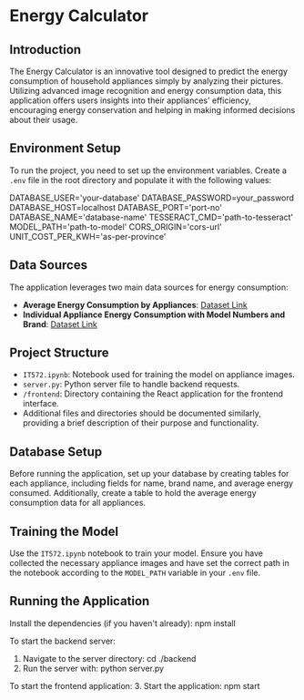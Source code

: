 # Energy Calculator

## Introduction
The Energy Calculator is an innovative tool designed to predict the energy consumption of household appliances simply by analyzing their pictures. Utilizing advanced image recognition and energy consumption data, this application offers users insights into their appliances' efficiency, encouraging energy conservation and helping in making informed decisions about their usage.

## Environment Setup
To run the project, you need to set up the environment variables. Create a `.env` file in the root directory and populate it with the following values:

DATABASE_USER='your-database'
DATABASE_PASSWORD=your_password
DATABASE_HOST=localhost
DATABASE_PORT='port-no'
DATABASE_NAME='database-name'
TESSERACT_CMD='path-to-tesseract'
MODEL_PATH='path-to-model'
CORS_ORIGIN='cors-url'
UNIT_COST_PER_KWH='as-per-province'

## Data Sources
The application leverages two main data sources for energy consumption:
- **Average Energy Consumption by Appliances**: [Dataset Link](https://open.canada.ca/data/dataset/4aa13365-c077-46dd-a62b-166ffc651e6f/resource/05ab565f-fec1-469f-95ae-40ddf5032f91)
- **Individual Appliance Energy Consumption with Model Numbers and Brand**: [Dataset Link](https://open.canada.ca/data/dataset/fbfdf946-8dd1-4830-a5c9-f8a72d8fabda)

## Project Structure
- `IT572.ipynb`: Notebook used for training the model on appliance images.
- `server.py`: Python server file to handle backend requests.
- `/frontend`: Directory containing the React application for the frontend interface.
- Additional files and directories should be documented similarly, providing a brief description of their purpose and functionality.

## Database Setup
Before running the application, set up your database by creating tables for each appliance, including fields for name, brand name, and average energy consumed. Additionally, create a table to hold the average energy consumption data for all appliances.

## Training the Model
Use the `IT572.ipynb` notebook to train your model. Ensure you have collected the necessary appliance images and have set the correct path in the notebook according to the `MODEL_PATH` variable in your `.env` file.

## Running the Application
Install the dependencies (if you haven't already): npm install

To start the backend server:
1. Navigate to the server directory: cd ./backend
2. Run the server with: python server.py

To start the frontend application:
3. Start the application: npm start
